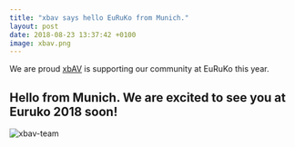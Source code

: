 ```yaml
---
title: "xbav says hello EuRuKo from Munich."
layout: post
date: 2018-08-23 13:37:42 +0100
image: xbav.png
---
```


We are proud [xbAV](https://xbav.de) is supporting our community at EuRuKo this year.

## Hello from Munich. We are excited to see you at Euruko 2018 soon!

![xbav-team](https://euruko2018.org/assets/images/posts/xbav-thanks.jpg)




